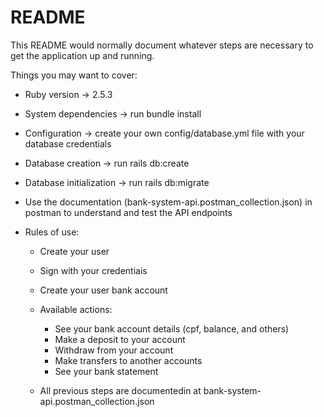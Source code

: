 # README

This README would normally document whatever steps are necessary to get the
application up and running.

Things you may want to cover:

- Ruby version -> 2.5.3

- System dependencies -> run bundle install

- Configuration -> create your own config/database.yml file with your database credentials

- Database creation -> run rails db:create

- Database initialization -> run rails db:migrate

- Use the documentation (bank-system-api.postman_collection.json) in postman to understand and test the API endpoints

- Rules of use:

  - Create your user
  - Sign with your credentiais
  - Create your user bank account

  - Available actions:

    - See your bank account details (cpf, balance, and others)
    - Make a deposit to your account
    - Withdraw from your account
    - Make transfers to another accounts
    - See your bank statement

  - All previous steps are documentedin at bank-system-api.postman_collection.json

